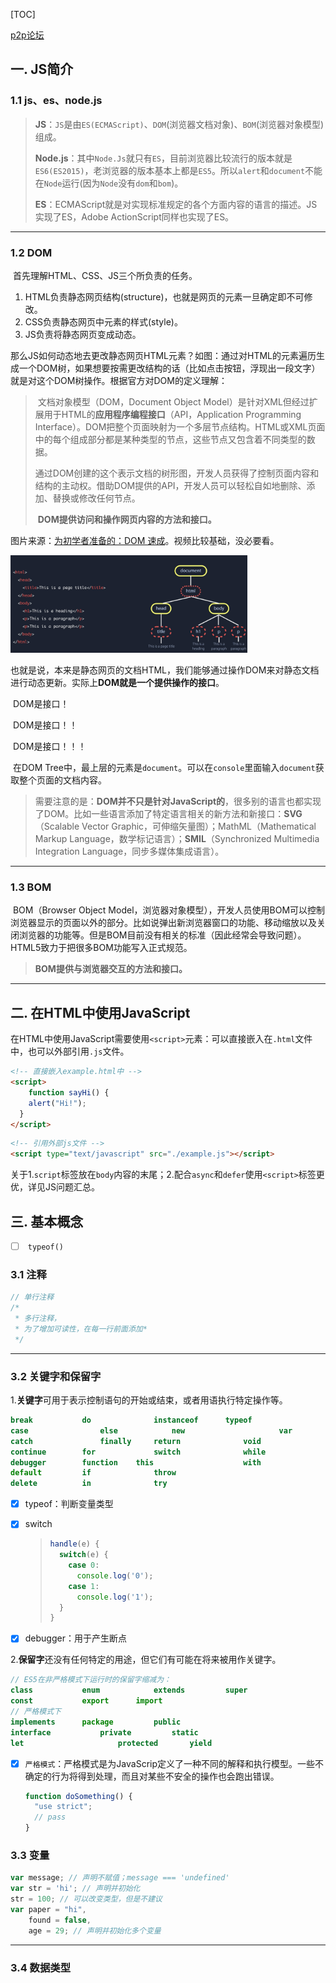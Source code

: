 [TOC]

[p2p论坛](http://p2p.wrox.com)

## 一. JS简介

### 1.1 js、es、node.js

> **JS**：`JS`是由`ES(ECMAScript)`、`DOM`(浏览器文档对象)、`BOM`(浏览器对象模型)组成。
>
> **Node.js**：其中`Node.Js`就只有`ES`，目前浏览器比较流行的版本就是`ES6(ES2015)`，老浏览器的版本基本上都是`ES5`。所以`alert`和`document`不能在`Node`运行(因为`Node`没有`dom`和`bom`)。
>
> **ES**：ECMAScript就是对实现标准规定的各个方面内容的语言的描述。JS实现了ES，Adobe ActionScript同样也实现了ES。

****

### 1.2 DOM

​	首先理解HTML、CSS、JS三个所负责的任务。

1. HTML负责静态网页结构(structure)，也就是网页的元素一旦确定即不可修改。
2. CSS负责静态网页中元素的样式(style)。
3. JS负责将静态网页变成动态。

​	那么JS如何动态地去更改静态网页HTML元素？如图：通过对HTML的元素遍历生成一个DOM树，如果想要按需更改结构的话（比如点击按钮，浮现出一段文字）就是对这个DOM树操作。根据官方对DOM的定义理解：

> ​	文档对象模型（DOM，Document Object Model）是针对XML但经过扩展用于HTML的**应用程序编程接口**（API，Application Programming Interface）。DOM把整个页面映射为一个多层节点结构。HTML或XML页面中的每个组成部分都是某种类型的节点，这些节点又包含着不同类型的数据。
>
> ​	通过DOM创建的这个表示文档的树形图，开发人员获得了控制页面内容和结构的主动权。借助DOM提供的API，开发人员可以轻松自如地删除、添加、替换或修改任何节点。
>
> ​	**DOM提供访问和操作网页内容的方法和接口。**

图片来源：[为初学者准备的：DOM 速成](https://www.bilibili.com/video/BV1Nt411q73a?from=search&seid=16011203734396970827)。视频比较基础，没必要看。

<img src="./images/DOM.png" alt="image-20210105215855405" style="zoom:37%;" />

​	也就是说，本来是静态网页的文档HTML，我们能够通过操作DOM来对静态文档进行动态更新。实际上**DOM就是一个提供操作的接口**。

​	DOM是接口！

​	DOM是接口！！

​	DOM是接口！！！

​	在DOM Tree中，最上层的元素是`document`。可以在`console`里面输入`document`获取整个页面的文档内容。

> ​	需要注意的是：**DOM并不只是针对JavaScript的**，很多别的语言也都实现了DOM。比如一些语言添加了特定语言相关的新方法和新接口：**SVG**（Scalable Vector Graphic，可伸缩矢量图）；MathML（Mathematical Markup Language，数学标记语言）；**SMIL**（Synchronized Multimedia Integration Language，同步多媒体集成语言）。

****

### 1.3 BOM

​	BOM（Browser Object Model，浏览器对象模型），开发人员使用BOM可以控制浏览器显示的页面以外的部分。比如说弹出新浏览器窗口的功能、移动缩放以及关闭浏览器的功能等。但是BOM目前没有相关的标准（因此经常会导致问题）。HTML5致力于把很多BOM功能写入正式规范。

> **BOM提供与浏览器交互的方法和接口。**

****

## 二. 在HTML中使用JavaScript

​	在HTML中使用JavaScript需要使用`<script>`元素：可以直接嵌入在`.html`文件中，也可以外部引用`.js`文件。

```html
<!-- 直接嵌入example.html中 -->
<script>
	function sayHi() {
    alert("Hi!");
  }
</script>
```

```html
<!-- 引用外部js文件 -->
<script type="text/javascript" src="./example.js"></script>
```

​	关于1.`script`标签放在`body`内容的末尾；2.配合`async`和`defer`使用`<script>`标签更优，详见JS问题汇总。

## 三. 基本概念

- [ ] ​	`typeof()`

### 3.1 注释

```js
// 单行注释
/*
 * 多行注释，
 * 为了增加可读性，在每一行前面添加*
 */
```

****

### 3.2 关键字和保留字

​	1.**关键字**可用于表示控制语句的开始或结束，或者用语执行特定操作等。

```js
break 			do				instanceof		typeof
case				else			new						var
catch				finally		return				void
continue		for				switch				while
debugger		function	this					with
default			if				throw
delete			in				try
```

- [x] typeof：判断变量类型

- [x] switch

  > ```js
  > handle(e) {
  >   switch(e) {
  >     case 0:
  >       console.log('0');
  >     case 1:
  >       console.log('1');
  >   }
  > }
  > ```

- [x] debugger：用于产生断点

​	2.**保留字**还没有任何特定的用途，但它们有可能在将来被用作关键字。

```js
// ES5在非严格模式下运行时的保留字缩减为：
class			enum			extends			super
const			export		import
// 严格模式下
implements 		package			public
interface			private			static
let						protected		yield
```

- [x] `严格模式`：严格模式是为JavaScrip定义了一种不同的解释和执行模型。一些不确定的行为将得到处理，而且对某些不安全的操作也会跑出错误。

  ```js
  function doSomething() {
    "use strict";
    // pass
  }
  ```

### 3.3 变量

```js
var message; // 声明不赋值；message === 'undefined'
var str = 'hi'; // 声明并初始化
str = 100; // 可以改变类型，但是不建议
var paper = "hi",
    found = false,
    age = 29; // 声明并初始化多个变量
```

****

### 3.4 数据类型

​	





​		
